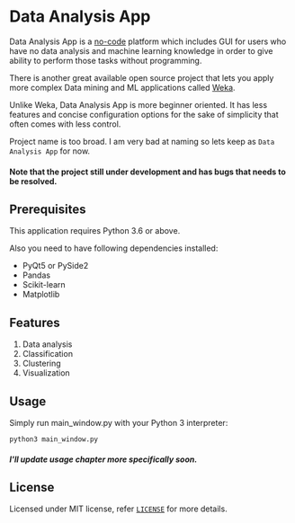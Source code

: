 # Data Analysis App
Data Analysis App is a [no-code](https://en.wikipedia.org/wiki/No-code_development_platform) platform which includes GUI 
for users who have no data analysis and machine learning knowledge in order to give ability to perform those tasks
without programming.

There is another great available open source project that lets you apply more complex Data mining and ML applications 
called [Weka](https://www.cs.waikato.ac.nz/ml/weka/).

Unlike Weka, Data Analysis App is more beginner oriented. It has less features and concise configuration options for 
the sake of simplicity that often comes with less control.

Project name is too broad. I am very bad at naming so lets keep as `Data Analysis App` for now.

#### Note that the project still under development and has bugs that needs to be resolved.

## Prerequisites
This application requires Python 3.6 or above.

Also you need to have following dependencies installed:
* PyQt5 or PySide2
* Pandas
* Scikit-learn
* Matplotlib

## Features
1. Data analysis
2. Classification
3. Clustering
4. Visualization

## Usage
Simply run main_window.py with your Python 3 interpreter:

```
python3 main_window.py
```

##### I'll update usage chapter more specifically soon.

## License
Licensed under MIT license, refer [`LICENSE`](LICENSE) for more details.
